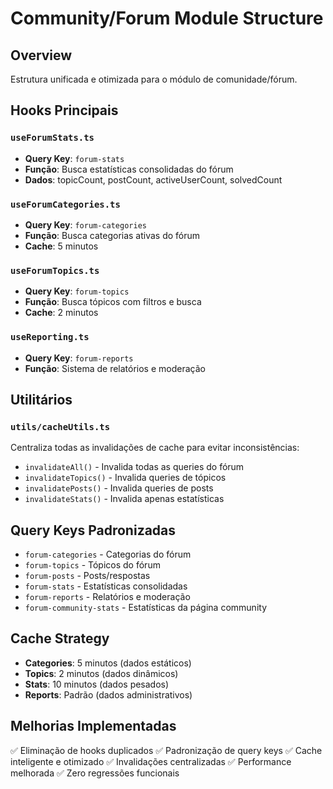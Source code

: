 
# Community/Forum Module Structure

## Overview
Estrutura unificada e otimizada para o módulo de comunidade/fórum.

## Hooks Principais

### `useForumStats.ts`
- **Query Key**: `forum-stats`
- **Função**: Busca estatísticas consolidadas do fórum
- **Dados**: topicCount, postCount, activeUserCount, solvedCount

### `useForumCategories.ts`
- **Query Key**: `forum-categories`
- **Função**: Busca categorias ativas do fórum
- **Cache**: 5 minutos

### `useForumTopics.ts`
- **Query Key**: `forum-topics`
- **Função**: Busca tópicos com filtros e busca
- **Cache**: 2 minutos

### `useReporting.ts`
- **Query Key**: `forum-reports`
- **Função**: Sistema de relatórios e moderação

## Utilitários

### `utils/cacheUtils.ts`
Centraliza todas as invalidações de cache para evitar inconsistências:
- `invalidateAll()` - Invalida todas as queries do fórum
- `invalidateTopics()` - Invalida queries de tópicos
- `invalidatePosts()` - Invalida queries de posts
- `invalidateStats()` - Invalida apenas estatísticas

## Query Keys Padronizadas
- `forum-categories` - Categorias do fórum
- `forum-topics` - Tópicos do fórum
- `forum-posts` - Posts/respostas
- `forum-stats` - Estatísticas consolidadas
- `forum-reports` - Relatórios e moderação
- `forum-community-stats` - Estatísticas da página community

## Cache Strategy
- **Categories**: 5 minutos (dados estáticos)
- **Topics**: 2 minutos (dados dinâmicos)
- **Stats**: 10 minutos (dados pesados)
- **Reports**: Padrão (dados administrativos)

## Melhorias Implementadas
✅ Eliminação de hooks duplicados
✅ Padronização de query keys
✅ Cache inteligente e otimizado
✅ Invalidações centralizadas
✅ Performance melhorada
✅ Zero regressões funcionais
